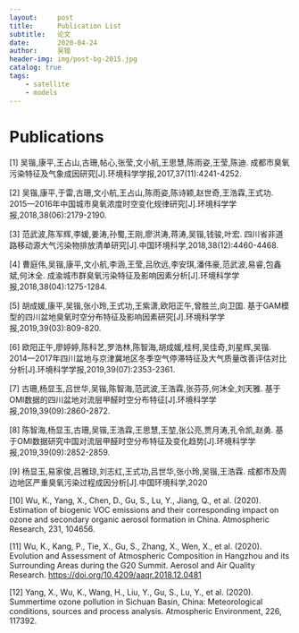 ```yaml
---
layout:     post
title:      Publication List
subtitle:   论文
date:       2020-04-24
author:     吴锴
header-img: img/post-bg-2015.jpg
catalog: true
tags:
    - satellite
    - models
---
```


# Publications

[1] 吴锴,康平,王占山,古珊,帖心,张莹,文小航,王思慧,陈雨姿,王莹,陈迪. 成都市臭氧污染特征及气象成因研究[J].环境科学学报,2017,37(11):4241-4252.

[2] 吴锴,康平,于雷,古珊,文小航,王占山,陈雨姿,陈诗颖,赵世奇,王浩霖,王式功. 2015—2016年中国城市臭氧浓度时空变化规律研究[J].环境科学学报,2018,38(06):2179-2190.

[3] 范武波,陈军辉,李媛,姜涛,孙蜀,王刚,廖洪涛,蒋涛,吴锴,钱骏,叶宏. 四川省非道路移动源大气污染物排放清单研究[J].中国环境科学,2018,38(12):4460-4468.

[4] 曹庭伟,吴锴,康平,文小航,李涵,王莹,吕欣远,李安琪,潘伟豪,范武波,易睿,包鑫斌,何沐全. 成渝城市群臭氧污染特征及影响因素分析[J].环境科学学报,2018,38(04):1275-1284.

[5] 胡成媛,康平,吴锴,张小玲,王式功,王紫潇,欧阳正午,曾胜兰,向卫国. 基于GAM模型的四川盆地臭氧时空分布特征及影响因素研究[J].环境科学学报,2019,39(03):809-820.

[6] 欧阳正午,廖婷婷,陈科艺,罗浩林,陈智海,胡成媛,桂柯,吴佳奇,刘星辉,吴锴. 2014—2017年四川盆地与京津冀地区冬季空气停滞特征及大气质量改善评估对比分析[J].环境科学学报,2019,39(07):2353-2361.

[7] 古珊,杨显玉,吕世华,吴锴,陈智海,范武波,王浩霖,张芬芬,何沐全,刘天雅. 基于OMI数据的四川盆地对流层甲醛时空分布特征[J].环境科学学报,2019,39(09):2860-2872.

[8] 陈智海,杨显玉,古珊,吴锴,王浩霖,王思慧,王堃,张公亮,贾月涛,孔令凯,赵勇. 基于OMI数据研究中国对流层甲醛时空分布特征及变化趋势[J].环境科学学报,2019,39(09):2852-2859.

[9] 杨显玉,易家俊,吕雅琼,刘志红,王式功,吕世华,张小玲,吴锴,王浩霖. 成都市及周边地区严重臭氧污染过程成因分析[J].中国环境科学,2020

[10] Wu, K., Yang, X., Chen, D., Gu, S., Lu, Y., Jiang, Q., et al. (2020). Estimation of biogenic VOC emissions and their corresponding impact on ozone and secondary organic aerosol formation in China. Atmospheric Research, 231, 104656.

[11] Wu, K., Kang, P., Tie, X., Gu, S., Zhang, X., Wen, X., et al. (2020). Evolution and Assessment of Atmospheric Composition in Hangzhou and its Surrounding Areas during the G20 Summit. Aerosol and Air Quality Research. https://doi.org/10.4209/aaqr.2018.12.0481

[12] Yang, X., Wu, K., Wang, H., Liu, Y., Gu, S., Lu, Y., et al. (2020). Summertime ozone pollution in Sichuan Basin, China: Meteorological conditions, sources and process analysis. Atmospheric Environment, 226, 117392. 




